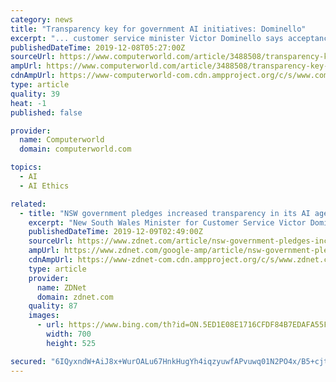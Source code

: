 ```yaml
---
category: news
title: "Transparency key for government AI initiatives: Dominello"
excerpt: "... customer service minister Victor Dominello says acceptance of government use of artificial intelligence (AI) will have to be built on what he describes as the “four pillars of trust”: Privacy, security, transparency and ethics. “I think trust is always an issue,” Dominello said when questioned at an event for media and startups ..."
publishedDateTime: 2019-12-08T05:27:00Z
sourceUrl: https://www.computerworld.com/article/3488508/transparency-key-for-government-ai-initiatives-dominello.html
ampUrl: https://www.computerworld.com/article/3488508/transparency-key-for-government-ai-initiatives-dominello.amp.html
cdnAmpUrl: https://www-computerworld-com.cdn.ampproject.org/c/s/www.computerworld.com/article/3488508/transparency-key-for-government-ai-initiatives-dominello.amp.html
type: article
quality: 39
heat: -1
published: false

provider:
  name: Computerworld
  domain: computerworld.com

topics:
  - AI
  - AI Ethics

related:
  - title: "NSW government pledges increased transparency in its AI agenda"
    excerpt: "New South Wales Minister for Customer Service Victor Dominello has pledged that transparency will be the focus for the state government when it formally launches its artificial intelligence (AI) strategy early March next year. \"As a citizen, the biggest question in the next five to 10 years is transparency. Who is ultimately making that ..."
    publishedDateTime: 2019-12-09T02:49:00Z
    sourceUrl: https://www.zdnet.com/article/nsw-government-pledges-increased-transparency-in-its-ai-agenda/
    ampUrl: https://www.zdnet.com/google-amp/article/nsw-government-pledges-increased-transparency-in-its-ai-agenda/
    cdnAmpUrl: https://www-zdnet-com.cdn.ampproject.org/c/s/www.zdnet.com/google-amp/article/nsw-government-pledges-increased-transparency-in-its-ai-agenda/
    type: article
    provider:
      name: ZDNet
      domain: zdnet.com
    quality: 87
    images:
      - url: https://www.bing.com/th?id=ON.5ED1E08E1716CFDF84B7EDAFA55FDE39
        width: 700
        height: 525

secured: "6IQyxndW+AiJ8x+WurOALu67HnkHugYh4iqzyuwfAPvuwq01N2PO4x/B5+cjtQtIoLJ3E9313Aj4pNui/3WlypMQz/UaYI0Rx1VZIJYQjm7rKLq0KpOmbQjKhWbxTdTtwpTKfN8NosHTXyrqHcAMgNLzluSS7tdlTRzb2WuHTxtRWNhce6QH6Nd4PH6i0NP11yQ/UbrF7aWRjCr0cQEqg73za2Qwb1xkqW2uMDT6uF2mE813LTMZljQu4e6NEoxbRHZ5m0qCZwYhEzBKq0XGsA==;pu4gRmFx7/puZgduUbL8cg=="
---
```


